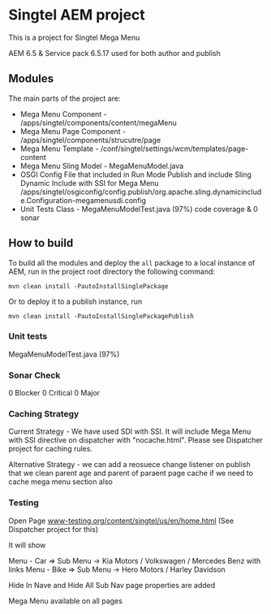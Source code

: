 # Singtel AEM project

This is a project for Singtel Mega Menu

AEM 6.5 & Service pack 6.5.17 used for both author and publish 

## Modules

The main parts of the project are:

* Mega Menu Component - /apps/singtel/components/content/megaMenu
* Mega Menu Page Component - /apps/singtel/components/strucutre/page
* Mega Menu Template - /conf/singtel/settings/wcm/templates/page-content
* Mega Menu Sling Model - MegaMenuModel.java
* OSGI Config File that included in Run Mode Publish and include Sling Dynamic Include with SSI for Mega Menu /apps/singtel/osgiconfig/config.publish/org.apache.sling.dynamicinclude.Configuration-megamenusdi.config
* Unit Tests Class - MegaMenuModelTest.java (97%) code coverage & 0 sonar



## How to build

To build all the modules and deploy the `all` package to a local instance of AEM, run in the project root directory the following command:

    mvn clean install -PautoInstallSinglePackage

Or to deploy it to a publish instance, run

    mvn clean install -PautoInstallSinglePackagePublish


### Unit tests

 MegaMenuModelTest.java (97%)

### Sonar Check

0 Blocker
0 Critical
0 Major

### Caching Strategy ####

Current Strategy - We have used SDI with SSI. It will include Mega Menu with SSI directive on dispatcher with "nocache.html". Please see Dispatcher project for caching rules.

Alternative Strategy - we can add a reosuece change listener on publish that we clean parent age and parent of paraent page cache if we need to cache mega menu section also

### Testing ###

Open Page www-testing.org/content/singtel/us/en/home.html (See Dispatcher project for this)

It will show

Menu - Car => Sub Menu -> Kia Motors / Volkswagen / Mercedes Benz with links
Menu - Bike => Sub Menu -> Hero Motors / Harley Davidson


Hide In Nave and Hide All Sub Nav page properties are added

Mega Menu available on all pages 
